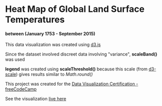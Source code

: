 # Heat Map of Global Land Surface Temperatures

#### between (January 1753 - September 2015)

This data visualization was created using [d3.js](https://github.com/d3/d3)

Since the dataset involved discreet data involving "variance", **scaleBand()** was used

**legend** was created using **scaleThreshold()** because this scale (from [d3-scale](https://github.com/d3/d3-scale)) gives results similar to _Math.round()_

This project was created for the [Data Visualization Certification - freeCodeCamp](https://www.freecodecamp.org/learn/data-visualization/data-visualization-projects)

See the visualization [live here](https://kashaan-m.github.io/Land-Surface-Temperature-Heat-Map/dist)
